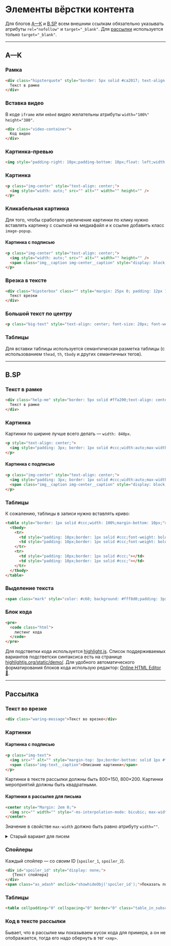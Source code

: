 # Элементы вёрстки контента

Для блогов [А—К](#a-k) и [B.SP](#bsp) всем внешним ссылкам обязательно указывать атрибуты `rel="nofollow"` и `target="_blank"`. Для [рассылки](#Рассылка) используется только `target="_blank"`.

----

## A—K

### Рамка
```html
<div class="hipsterquote" style="border: 5px solid #ca2017; text-align: center; font-size: 16px; font-weight: bold; padding: 15px 10px 15px 10px; width: 100%; margin-bottom: 2em; max-width: 800px;border-radius: 5px;">
  Текст в рамке
</div>
```

### Вставка видео

В коде `iframe` или `embed` видео желательны атрибуты `width="100%" height="380"`.

```html
<div class="video-container">
  Код видео
</div>
```

### Картинка-превью

```html
<img style="padding-right: 10px;padding-bottom: 10px;float: left;width: 340px;" src="" alt="" width="" height="" />
```

### Картинка

```html
<p class="img-center" style="text-align: center;">
  <img style="width: auto;" src="" alt="" width="" height="" />
</p>
```

### Кликабельная картинка

Для того, чтобы сработало увеличение картинки по клику нужно вставлять картинку с ссылкой на медиафайл и к ссылке добавить класс `image-popup`.

#### Картинка с подписью

```html
<p class="img-center" style="text-align: center;">
  <img style="width: auto;" src="" alt="" width="" height="" />
  <span class="img__caption img-center__caption" style="display: block; font-size: 12px; padding-top: 2px; color: #b5b2b2; font-style: italic;">Текст подписи</span>
</p>
```

### Врезка в тексте

```html
<div class="hipsterbox" class="" style="margin: 25px 0; padding: 12px 15px 13px; font-size: 17px; line-height: 24px;border: 1px solid rgba(0,0,0,0.08); border-radius: 4px; background: #fff9cd; box-shadow: 0 1px 15px rgba(0,0,0,0.1); font-family: 'Arial','Helvetica Neue',sans-serif;">
  Текст врезки
</div>
```

### Большой текст по центру

```html
<p class="big-text" style="text-align: center; font-size: 28px; font-weight: 300; line-height: 1;">Текст</p>
```

### Таблицы

Для вставки таблицы используется семантическая разметка таблицы (с использованием `thead`, `th`, `tbody` и других семантичных тегов).

----

## B.SP

### Текст в рамке

```html
<div class="help-me" style="border: 5px solid #ffa200;text-align: center;font-size: 18px;font-weight: bold;padding: 12px 15px 12px 15px;width: 100%;margin-bottom: 2em;max-width: 840px;border-radius: 3px;">
  Текст в рамке
</div>
```

### Картинка

Картинки по ширине лучше всего делать — `width: 840px`.

```html
<p style="text-align: center;">
  <img style="padding: 3px; border: 1px solid #ccc;width:auto;max-width:840px;height:auto;border-radius:3px;" src="" alt="" width="" height="" />
</p>
```

#### Картинка с подписью

```html
<p class="img-center" style="text-align: center;">
  <img style="padding: 3px; border: 1px solid #ccc;width:auto;max-width:840px;height:auto;border-radius:3px;" src="" alt="" width="" height="" />
  <span class="img__caption img-center__caption" style="display: block; font-size: 12px; color: #b5b2b2; font-style: italic;padding-top: 5px;">Текст подписи</span>
</p>
```

### Таблицы

К сожалению, таблицы в записи нужно вставлять криво:

```html
<table style="border: 1px solid #ccc;width: 100%;margin-bottom: 10px;">
  <tbody>
    <tr>
      <td style="padding: 10px;border: 1px solid #ccc;font-weight: bold;width: 300px;"></td>
      <td style="padding: 10px;border: 1px solid #ccc;font-weight: bold;"></td>
    </tr>
    <tr>
      <td style="padding: 10px;border: 1px solid #ccc;"></td>
      <td style="padding: 10px;border: 1px solid #ccc;"></td>
    </tr>
  </tbody>
</table>
```

### Выделение текста

```html
<span class="mark" style="color: #c60; background: #fff8d0;padding: 3px 4px 2px 4px;">текст</span>
```

### Блок кода

```html
<pre>
  <code class="html">
    листинг кода
  </code>
</pre>
```
Для подстветки кода используется [highlight.js](https://highlightjs.org/). Список поддерживаемых вариантов подстветски синтаксиса есть на странице [highlightjs.org/static/demo/](https://highlightjs.org/static/demo/). Для удобного автоматического форматирования блоков кода использую редактор: [Online HTML Editor &#128221;](https://html-online.com/editor/).

----

## Рассылка

### Текст во врезке

```html
<div class="waring-message">Текст во врезке</div>
```

### Картинки

#### Картинка с подписью

```html
<p class="img-text">
  <img src="" alt="" style="margin-top: 3px;border-bottom: solid 1px #fdfdfd;" width="" height="">
  <span class="img-text__caption">Описание картинки</span>
</p>
```

Картинки в тексте рассылки должны быть 800×150, 800×200. Картинки мероприятий должны быть квадратными.

#### Картинки в рассылке для письма

```html
<center style="Margin: 2em 0;">
  <img src="" width="" style="-ms-interpolation-mode: bicubic; max-width: ; width: 100%;height:auto;">
</center>
```

Значение в свойстве `max-width` должно быть равно атрибуту `width=""`.

<details>
  <summary>Старый вариант для писем</summary>
```html
<center>
   <table style="border: 1px solid transparent;max-width: ;" cellpadding="0" cellspacing="0">
      <tbody>
         <tr>
            <td><img src="" alt="" width="" style="display: block;  max-width: ; width: 100%;height:auto;"></td>
         </tr>
      </tbody>
   </table>
   <i style="font-size: 10px;padding-top:6px;display:block;">Текст подписи картинки</i>
</center>
```
Значение в свойстве `max-width` у таблицы и у картинки должно быть равно атрибуту `width=""`.
</details>

### Спойлеры

Каждый спойлер — со *своим* ID (`spoiler_1`, `spoiler_2`).

```html
<div id="spoiler_id" style="display: none;">
   {Текст спойлера}
</div>
<span class="as_adash" onclick="showhideObj('spoiler_id');">Показать подробности</span>
```

### Таблицы

```html
<table cellpadding="0" cellspacing="0" border="0" class="table_in_subscribe" align="center" width="90%">
```

### Код в тексте рассылки

Бывает, что в рассылке мы показываем кусок кода для примера, а он не отображается, тогда его надо обернуть в тег `<xmp>`.
